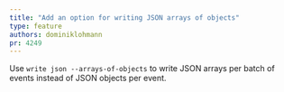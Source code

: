 ```yaml
---
title: "Add an option for writing JSON arrays of objects"
type: feature
authors: dominiklohmann
pr: 4249
---
```


Use `write json --arrays-of-objects` to write JSON arrays per batch of events
instead of JSON objects per event.
